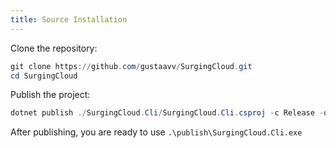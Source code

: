 ```yaml
---
title: Source Installation
---
```


Clone the repository:

```powershell
git clone https://github.com/gustaavv/SurgingCloud.git
cd SurgingCloud
```

Publish the project:

```powershell
dotnet publish ./SurgingCloud.Cli/SurgingCloud.Cli.csproj -c Release -o ./publish/
```

After publishing, you are ready to use `.\publish\SurgingCloud.Cli.exe`
